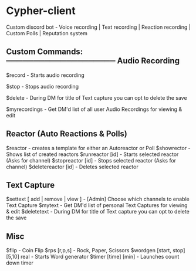 # Cypher-client
Custom discord bot - Voice recording | Text recording | Reaction recording | Custom Polls | Reputation system

Custom Commands:
 ════════════════════ 
Audio Recording
---------------
$record -  Starts audio recording 

$stop - Stops audio recording 

$delete - During DM for title of Text capture you can opt to delete the save

$myrecordings - Get DM'd list of all user Audio Recordings for viewing & edit

Reactor (Auto Reactions & Polls)
---------------
$reactor - creates a template for either an Autoreactor or Poll
$showrector - Shows list of created reactors
$runreactor [id]  - Starts selected reactor (Asks for channel)
$stopreactor [id] - Stops selected reactor (Asks for channel)
$deletereactor [id] - Deletes selected reactor

Text Capture
---------------
$settext [ add | remove | view ] - [Admin] Choose which channels to enable Text Capture
$mytext - Get DM'd list of personal Text Captures for viewing & edit
$deletetext - During DM for title of Text capture you can opt to delete the save

Misc
---------------
$flip - Coin Flip
$rps [r,p,s] - Rock, Paper, Scissors
$wordgen [start, stop] [5,10] real - Starts Word generator
$timer [time] [min] - Launches count down timer
